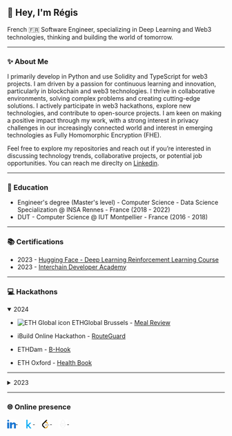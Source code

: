 
👋 Hey, I'm Régis
-------------

French 🇫🇷 Software Engineer, specializing in Deep Learning and Web3 technologies, thinking and building the world of tomorrow.

-------------

### ✨ About Me

I primarily develop in Python and use Solidity and TypeScript for web3 projects. I am driven by a passion for continuous learning and innovation, particularly in blockchain and web3 technologies. I thrive in collaborative environments, solving complex problems and creating cutting-edge solutions. I actively participate in web3 hackathons, explore new technologies, and contribute to open-source projects. I am keen on making a positive impact through my work, with a strong interest in privacy challenges in our increasingly connected world and interest in emerging technologies as Fully Homomorphic Encryption (FHE).

Feel free to explore my repositories and reach out if you’re interested in discussing technology trends, collaborative projects, or potential job opportunities. You can reach me direclty on [Linkedin](https://linkedin.com/in/regis-graptin/).

-------------

### 🏫 Education

- Engineer's degree (Master's level) - Computer Science - Data Science Specialization @ INSA Rennes - France (2018 - 2022)
- DUT - Computer Science @ IUT Montpellier - France (2016 - 2018)

-------------

### 📚 Certifications


- 2023 - [Hugging Face - Deep Learning Reinforcement Learning Course](https://media.licdn.com/dms/image/D4E22AQGSGp2XPTOYrw/feedshare-shrink_800/0/1679758234495?e=1724284800&v=beta&t=pQYKcwpb9bVNLUy4_E34Vc307JO5zg1jQKXR-PHC9dg)
- 2023 - [Interchain Developer Academy](https://badgr.com/public/assertions/G5fClgwPTC62P6wD3K8hpQ)


-------------

### 💻 Hackathons


<details open>
<summary>
2024
</summary>

- <picture><source media="(prefers-color-scheme: dark)" srcset="./images/eth_global_icon_black.svg"><source media="(prefers-color-scheme: light)" srcset="./images/eth_global_icon_white.png"><img alt="ETH Global icon" width="12"></picture>
ETHGlobal Brussels - [Meal Review](https://ethglobal.com/showcase/meal-review-1fry1)

- iBuild Online Hackathon - [RouteGuard](https://taikai.network/iExec/hackathons/ibuild/projects/clvhv2b9v059f3r01e0f0jfuu/idea)

- ETHDam - [B-Hook](https://taikai.network/cryptocanal/hackathons/ethdam2024/projects/clux971fz00nuvq01mh9g5phl/idea)

- ETH Oxford - [Health Book](https://taikai.network/home-dao/hackathons/ethoxford/projects/cltkcxi1404gdy5016nv6jtnh/idea)

-----------
</details>

<details>
<summary>
2023
</summary>

- <picture><source media="(prefers-color-scheme: dark)" srcset="./images/eth_global_icon_black.svg"><source media="(prefers-color-scheme: light)" srcset="./images/eth_global_icon_white.png"><img alt="ETH Global icon" width="12"></picture>
ETHGlobal Istanbul - [Safety First](https://ethglobal.com/showcase/safety-first-98km1)

- ETHRome - [Quo-Roma](https://taikai.network/ethrome/hackathons/ethrome-23/projects/clnfs4sq800bzy90134ygt0rz/idea)

- <picture><source media="(prefers-color-scheme: dark)" srcset="./images/eth_global_icon_black.svg"><source media="(prefers-color-scheme: light)" srcset="./images/eth_global_icon_white.png"><img alt="ETH Global icon" width="12"></picture>
ETHGlobal Paris - [Flora App](https://ethglobal.com/showcase/flora-app-nqkw0)

- ETH Brussels - [TOKENESTATE](https://taikai.network/ethbrussels/hackathons/ETHBrussels/projects/cliq6kjwm027uwn01a7nk2xr8/idea)

- ETH Porto - [Greenroom](https://taikai.network/ethporto/hackathons/ethportohackathon2023/projects/clfdpv1g640192101x27zcukt74/idea)


</details>

-------------

### 🌐 Online presence 

<p align="left">
    <a href="https://fr.linkedin.com/in/regis-graptin/en">
        <img src="./images/linkedin.svg" alt="Linkedin logo" width="20" height="20" align="middle" />
    </a>&nbsp;&nbsp;&nbsp;
    <a href="https://www.kaggle.com/rerere">
        <img src="./images/kaggle.svg" alt="Kaggle logo" width="20" height="20" align="middle" />
    </a>&nbsp;&nbsp;&nbsp;
    <a href="https://leetcode.com/rere-rere/">
        <img src="./images/leetcode.svg" alt="Leetcode logo" width="20" height="20" align="middle" />
    </a>&nbsp;&nbsp;&nbsp;
    <a href="https://nodeguardians.io/character/rere">
        <img src="./images/nodeguardians.svg" alt="Node Guardians logo" width="20" height="20" align="middle" />
    </a>&nbsp;&nbsp;&nbsp;
</p>
